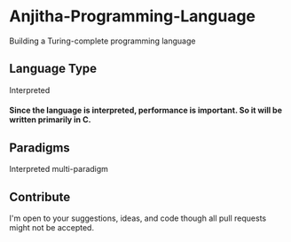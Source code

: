 # Anjitha-Programming-Language
Building a Turing-complete programming language

## Language Type
Interpreted

#### Since the language is interpreted, performance is important. So it will be written primarily in C.

## Paradigms
Interpreted multi-paradigm

## Contribute
I'm open to your suggestions, ideas, and code though all pull requests might not be accepted.

